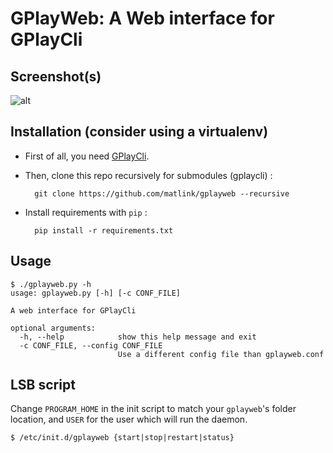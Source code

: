 GPlayWeb: A Web interface for GPlayCli
======================================

Screenshot(s)
-------------

![alt](https://pic.matlink.fr/Uc0u57eC/u8iQf5Mc)

Installation (consider using a virtualenv)
------------------------------------------

- First of all, you need [GPlayCli](https://github.com/matlink/gplaycli).
- Then, clone this repo recursively for submodules (gplaycli) : 

		git clone https://github.com/matlink/gplayweb --recursive 
- Install requirements with `pip` :
	
		pip install -r requirements.txt

Usage
-----

	$ ./gplayweb.py -h
	usage: gplayweb.py [-h] [-c CONF_FILE]

	A web interface for GPlayCli

	optional arguments:
	  -h, --help            show this help message and exit
	  -c CONF_FILE, --config CONF_FILE
	                        Use a different config file than gplayweb.conf

LSB script
----------
Change `PROGRAM_HOME` in the init script to match your `gplayweb`'s folder location, and `USER` for the user which will run the daemon.

	$ /etc/init.d/gplayweb {start|stop|restart|status}
